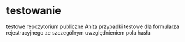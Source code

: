 # testowanie
testowe repozytorium publiczne Anita
przypadki testowe dla formularza rejestracyjnego ze szczególnym uwzględnieniem pola hasła

